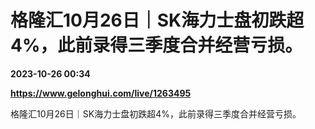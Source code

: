 # 格隆汇10月26日｜SK海力士盘初跌超4%，此前录得三季度合并经营亏损。

**2023-10-26 00:34**

**https://www.gelonghui.com/live/1263495**

格隆汇10月26日｜SK海力士盘初跌超4%，此前录得三季度合并经营亏损。